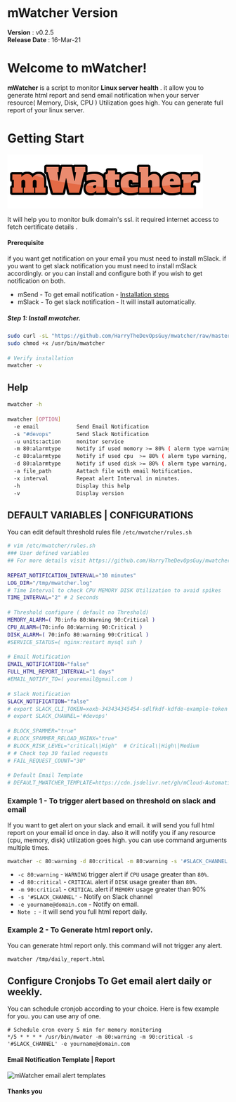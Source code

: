 # mWatcher Version
 **Version**        : v0.2.5 <br>
 **Release Date**   : 16-Mar-21 <br>

# Welcome to mWatcher!

 **mWatcher** is a script to monitor **Linux server health** . it allow you to generate html report and send email notification when your server resource( Memory, Disk, CPU ) Utilization goes high. You can generate full report of your linux server.


# Getting Start
 ![mWatcher email alert templates](https://raw.githubusercontent.com/mCloud-Automation/mData/master/msend/images/mWatcher.png)

It will help you to monitor bulk domain's ssl. it required internet access to fetch certificate details .


#### Prerequisite
if you want get notification on your email you must need to install mSlack. if you want to get slack notification you must need to install mSlack accordingly. or you can install and configure both if you wish to get notification on both.

 - mSend - To get email notification - [Installation steps](https://github.com/HarryTheDevOpsGuy/mSend)
 - mSlack - To get slack notification - It will install automatically.


##### Step 1: Install mwatcher.
```bash
sudo curl -sL "https://github.com/HarryTheDevOpsGuy/mwatcher/raw/master/$(uname -p)/mwatcher" -o /usr/bin/mwatcher
sudo chmod +x /usr/bin/mwatcher

# Verify installation
mwatcher -v
```


## Help

```bash
mwatcher -h

mwatcher [OPTION]
  -e email            Send Email Notification
  -s "#devops"        Send Slack Notification
  -u units:action     monitor service
  -m 80:alarmtype     Notify if used momory >= 80% ( alerm type warning, critical, etc)
  -c 80:alarmtype     Notify if used cpu  >= 80% ( alerm type warning, critical, etc)
  -d 80:alarmtype     Notify if used disk >= 80% ( alerm type warning, critical, etc)
  -a file_path        Aattach file with email Notification.
  -x interval         Repeat alert Interval in minutes.
  -h                  Display this help
  -v                  Display version
```


## DEFAULT VARIABLES | CONFIGURATIONS
You can edit default threshold rules file `/etc/mwatcher/rules.sh`

```bash
# vim /etc/mwatcher/rules.sh
### User defined variables
## For more details visit https://github.com/HarryTheDevOpsGuy/mwatcher

REPEAT_NOTIFICATION_INTERVAL="30 minutes"
LOG_DIR="/tmp/mwatcher.log"
# Time Interval to check CPU MEMORY DISK Utilization to avaid spikes
TIME_INTERVAL="2" # 2 Seconds

# Threshold configure ( default no Threshold)
MEMORY_ALARM=( 70:info 80:Warning 90:Critical )
CPU_ALARM=(70:info 80:Warning 90:Critical )
DISK_ALARM=( 70:info 80:warning 90:Critical )
#SERVICE_STATUS=( nginx:restart mysql ssh )

# Email Notification
EMAIL_NOTIFICATION="false"
FULL_HTML_REPORT_INTERVAL="1 days"
#EMAIL_NOTIFY_TO=( youremail@gmail.com )

# Slack Notification
SLACK_NOTIFICATION="false"
# export SLACK_CLI_TOKEN=xoxb-343434345454-sdlfkdf-kdfde-example-token
# export SLACK_CHANNEL='#devops'

# BLOCK_SPAMMER="true"
# BLOCK_SPAMMER_RELOAD_NGINX="true"
# BLOCK_RISK_LEVEL="critical\|High"  # Critical\|High\|Medium
# # Check top 30 failed requests
# FAIL_REQUEST_COUNT="30"

# Default Email Template
# DEFAULT_MWATCHER_TEMPLATE=https://cdn.jsdelivr.net/gh/mCloud-Automation/mData/mWatcher/mwatcher-v2.html

```


### Example 1 -  To trigger alert based on threshold on slack and email

If you want to get alert on your slack and email. it will send you full html report on your email id once in day. also it will notify you if any resource (cpu, memory, disk) utilization goes high. you can use command arguments multiple times.

```bash
mwatcher -c 80:warning -d 80:critical -m 80:warning -s '#SLACK_CHANNEL' -e yourname@domain.com
```
  * `-c 80:warning` - `WARNING` trigger alert if `CPU` usage greater than `80%`.
  * `-d 80:critical` -  `CRITICAL` alert if `DISK` usage greater than `80%`.
  * `-m 90:critical` - `CRITICAL` alert if `MEMORY` usage greater than 90%
  * `-s '#SLACK_CHANNEL'` - Notify on Slack channel
  * `-e yourname@domain.com` - Notify on email.
  * `Note :` - it will send you full html report daily.



### Example 2 -  To Generate html report only.
You can generate html report only. this command will not trigger any alert.

```bash
mwatcher /tmp/daily_report.html
```

## Configure Cronjobs To Get email alert daily or weekly.
You can schedule cronjob according to your choice. Here is few example for you. you can use any of one.

	# Schedule cron every 5 min for memory monitoring
	*/5 * * * * /usr/bin/mwater -m 80:warning -m 90:critical -s '#SLACK_CHANNEL' -e yourname@domain.com

  #### Email Notification Template | Report

   ![mWatcher email alert templates](https://cdn.jsdelivr.net/gh/mCloud-Automation/mData/images/server_monitor.png)


  #### Thanks you
